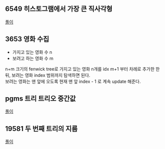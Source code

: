 <h2>6549 히스토그램에서 가장 큰 직사각형</h2>

[풀이](https://github.com/evelyn82/baekjoon-PS/blob/main/Tree/6549.md)

<h2>3653 영화 수집</h2>

- 가지고 있는 영화 수 n
- 보려고 하는 영화 수 m

n+m 크기의 fenwick tree로 가지고 있는 영화 n개를 idx m+1 부터 차례로 추가한 한 뒤, 보려는 영화 index 범위까지 탐색하면 된다.<br>
보려는 영화는 맨 앞에 오도록 현재 맨 앞 index - 1 로 계속 update 해준다.<br>

<h2>pgms 트리 트리오 중간값</h2>

[풀이](https://github.com/evelyn82/baekjoon-PS/blob/main/Tree/Trio%20median.md)
 
<h2>19581 두 번째 트리의 지름</h2>

[풀이](https://github.com/evelyn82/baekjoon-PS/blob/main/Tree/19581.md)
